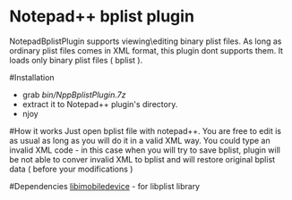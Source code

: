 Notepad++ bplist plugin
==============

NotepadBplistPlugin supports viewing\editing binary plist files. As long as ordinary plist files comes in XML format, this plugin dont supports them. It loads only binary plist files ( bplist ).

#Installation
- grab *bin/NppBplistPlugin.7z*
- extract it to Notepad++ plugin's directory.
- njoy

#How it works
Just open bplist file with notepad++. You are free to edit is as usual as long as you will do it in a valid XML way. You could type an invalid XML code - in this case when you will try to save bplist, plugin will be not able to conver invalid XML to bplist and will restore original bplist data ( before your modifications )


#Dependencies
[libimobiledevice]  - for libplist library

[libimobiledevice]:http://www.libimobiledevice.org/
